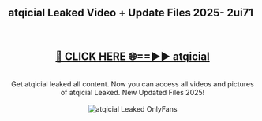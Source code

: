 <h2>atqicial Leaked Video + Update Files 2025- 2ui71</h2>
<br>
<div align="center">
<h2><a href="https://libra.edu.pl?atqicial" rel="nofollow">🔴 CLICK HERE 🌐==►► atqicial</a></h2>
<br>
Get atqicial leaked all content. Now you can access all videos and pictures of atqicial Leaked. New Updated Files 2025!
<br>
<br>
<a href="https://libra.edu.pl?atqicial" rel="nofollow" data-target="animated-image.originalLink"><img src="https://i.ibb.co.com/WyWwxjT/player-gif2.gif" alt="atqicial Leaked OnlyFans" style="max-width: 100%; display: inline-block;" data-target="animated-image.originalImage"></a>
</div>
<br>